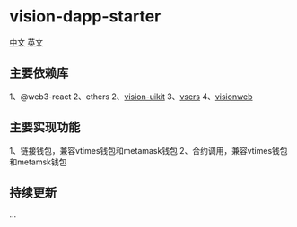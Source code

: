 # vision-dapp-starter

[中文](https://github.com/vision-consensus/vision-dapp-starter/blob/master/README.md)
[英文](https://github.com/vision-consensus/vision-dapp-starter/blob/master/README_en.md)

## 主要依赖库
 1、@web3-react
 2、ethers
 2、[vision-uikit](https://www.npmjs.com/package/vision-uikit)
 3、[vsers](https://www.npmjs.com/package/vsers)
 4、[visionweb](https://www.npmjs.com/package/visionweb)


## 主要实现功能
 1、链接钱包，兼容vtimes钱包和metamask钱包
 2、合约调用，兼容vtimes钱包和metamsk钱包


## 持续更新
...